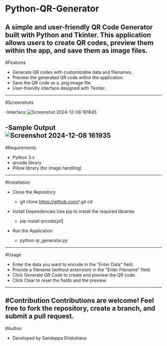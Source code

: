 # Python-QR-Generator
A simple and user-friendly QR Code Generator built with Python and Tkinter. This application allows users to create QR codes, preview them within the app, and save them as image files.
---

#Features
+ Generate QR codes with customizable data and filenames.
+ Preview the generated QR code within the application.
+ Save the QR code as a .png image file.
+ User-friendly interface designed with Tkinter.
---

#Screenshots

-Interface
![Screenshot 2024-12-08 161845](https://github.com/user-attachments/assets/2f2a78db-c4c0-4da9-a28f-9dfbab7940e1)

-Sample Output
![Screenshot 2024-12-08 161935](https://github.com/user-attachments/assets/6e8bbae3-2cb6-4b6f-a5d1-8486752f4442)
---

#Requirements

+ Python 3.x
+ qrcode library
+ Pillow library (for image handling)
---

#Installation

- Clone the Repository
   - git clone https://github.com/<your-username>/<repository-name>.git
cd <repository-name>

- Install Dependencies Use pip to install the required libraries
    - pip install qrcode[pil]

- Run the Application
    - python qr_generator.py
---
#Usage

- Enter the data you want to encode in the "Enter Data" field.
- Provide a filename (without extension) in the "Enter Filename" field.
- Click Generate QR Code to create and preview the QR code.
- Click Clear to reset the fields and the preview.
---

#Contribution
Contributions are welcome! Feel free to fork the repository, create a branch, and submit a pull request.
---

#Author
- Developed by Sandeppa Dilakshana
